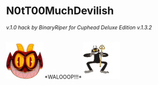 # N0tT00MuchDevilish  
###### v.1.0 hack by BinaryRiper for Cuphead Deluxe Edition v.1.3.2  
<img src="https://github.com/BinaryRiper/N0tT00MuchDevilish/blob/main/media/icon.png" width="100" height="100">
*WALOOOP!!!*
<img src="https://github.com/BinaryRiper/N0tT00MuchDevilish/blob/main/media/devilskin.gif" width="100" height="100">  
